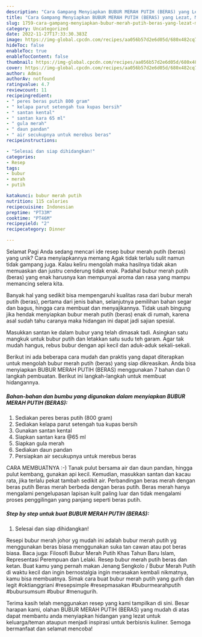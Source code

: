 ```yaml
---
description: "Cara Gampang Menyiapkan BUBUR MERAH PUTIH (BERAS) yang Lezat, Mantap"
title: "Cara Gampang Menyiapkan BUBUR MERAH PUTIH (BERAS) yang Lezat, Mantap"
slug: 1759-cara-gampang-menyiapkan-bubur-merah-putih-beras-yang-lezat-mantap
category: Uncategorized
date: 2022-11-27T17:33:30.383Z
image: https://img-global.cpcdn.com/recipes/aa056b57d2e6d05d/680x482cq70/bubur-merah-putih-beras-foto-resep-utama.jpg
hideToc: false
enableToc: true
enableTocContent: false
thumbnail: https://img-global.cpcdn.com/recipes/aa056b57d2e6d05d/680x482cq70/bubur-merah-putih-beras-foto-resep-utama.jpg
cover: https://img-global.cpcdn.com/recipes/aa056b57d2e6d05d/680x482cq70/bubur-merah-putih-beras-foto-resep-utama.jpg
author: Admin
authorAv: notfound
ratingvalue: 4.7
reviewcount: 11
recipeingredient:
- " peres beras putih 800 gram"
- " kelapa parut setengah tua kupas bersih"
- " santan kental"
- " santan kara 65 ml"
- " gula merah"
- " daun pandan"
- " air secukupnya untuk merebus beras"
recipeinstructions:

- "Selesai dan siap dihidangkan!"
categories:
- Resep
tags:
- bubur
- merah
- putih

katakunci: bubur merah putih 
nutrition: 115 calories
recipecuisine: Indonesian
preptime: "PT33M"
cooktime: "PT46M"
recipeyield: "2"
recipecategory: Dinner

---
```



Selamat Pagi Anda sedang mencari ide resep bubur merah putih (beras) yang unik? Cara menyiapkannya memang Agak tidak terlalu sulit namun tidak gampang juga. Kalau keliru mengolah maka hasilnya tidak akan memuaskan dan justru cenderung tidak enak. Padahal bubur merah putih (beras) yang enak harusnya kan mempunyai aroma dan rasa yang mampu memancing selera kita.


Banyak hal yang sedikit bisa mempengaruhi kualitas rasa dari bubur merah putih (beras), pertama dari jenis bahan, selanjutnya pemilihan bahan segar dan bagus, hingga cara membuat dan menyajikannya. Tidak usah bingung jika hendak menyiapkan bubur merah putih (beras) enak di rumah, karena asal sudah tahu caranya maka hidangan ini dapat jadi sajian spesial.

Masukkan santan ke dalam bubur yang telah dimasak tadi. Asingkan satu mangkuk untuk bubur putih dan letakkan satu sudu teh garam. Agar tak mudah hangus, rebus bubur dengan api kecil dan aduk-aduk sekali-sekali.


Berikut ini ada beberapa cara mudah dan praktis yang dapat diterapkan untuk mengolah bubur merah putih (beras) yang siap dikreasikan. Anda bisa menyiapkan BUBUR MERAH PUTIH (BERAS) menggunakan 7 bahan dan 0 langkah pembuatan. Berikut ini langkah-langkah untuk membuat hidangannya.

<!--inarticleads1-->

##### Bahan-bahan dan bumbu yang digunakan dalam menyiapkan BUBUR MERAH PUTIH (BERAS):

1. Sediakan  peres beras putih (800 gram)
1. Sediakan  kelapa parut setengah tua kupas bersih
1. Gunakan  santan kental
1. Siapkan  santan kara @65 ml
1. Siapkan  gula merah
1. Sediakan  daun pandan
1. Persiapkan  air secukupnya untuk merebus beras


CARA MEMBUATNYA :-) Tanak pulut bersama air dan daun pandan, hingga pulut kembang, gunakan api kecil. Kemudian, masukkan santan dan kacau rata, jika terlalu pekat tambah sedikit air. Perbandingan beras merah dengan beras putih Beras merah berbeda dengan beras putih. Beras merah hanya mengalami pengelupasan lapisan kulit paling luar dan tidak mengalami proses penggilingan yang panjang seperti beras putih. 

<!--inarticleads2-->

##### Step by step untuk buat BUBUR MERAH PUTIH (BERAS):


1. Selesai dan siap dihidangkan!

Resepi bubur merah johor yg mudah ini adalah bubur merah putih yg menggunakan beras biasa menggunakan suka tan cawan atau pot beras biasa. Baca juga: Filosofi Bubur Merah Putih Khas Tahun Baru Islam, Representasi Perempuan dan Lelaki. Resep bubur merah putih beras dan ketan. Buat kamu yang pernah makan Jenang Sengkolo / Bubur Merah Putih di waktu kecil dan ingin bernostalgia ingin merasakan kembali nikmatnya, kamu bisa membuatnya. Simak cara buat bubur merah putih yang gurih dan legit #oktianggriani #resepsimple #resepmasakan #buburmearahputih #bubursumsum #bubur #menugurih. 

Terima kasih telah menggunakan resep yang kami tampilkan di sini. Besar harapan kami, olahan BUBUR MERAH PUTIH (BERAS) yang mudah di atas dapat membantu anda menyiapkan hidangan yang lezat untuk keluarga/teman ataupun menjadi inspirasi untuk berbisnis kuliner. Semoga bermanfaat dan selamat mencoba!
